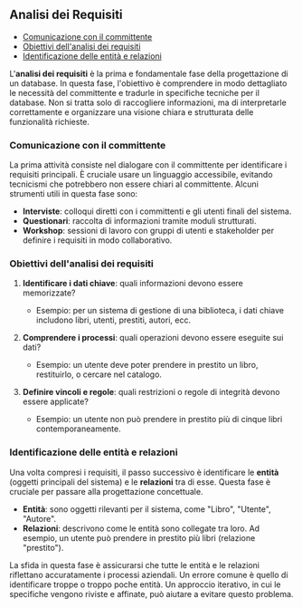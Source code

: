 ## Analisi dei Requisiti  <!-- omit in toc -->

- [Comunicazione con il committente](#comunicazione-con-il-committente)
- [Obiettivi dell'analisi dei requisiti](#obiettivi-dellanalisi-dei-requisiti)
- [Identificazione delle entità e relazioni](#identificazione-delle-entità-e-relazioni)


L'**analisi dei requisiti** è la prima e fondamentale fase della progettazione di un database. In questa fase, l'obiettivo è comprendere in modo dettagliato le necessità del committente e tradurle in specifiche tecniche per il database. Non si tratta solo di raccogliere informazioni, ma di interpretarle correttamente e organizzare una visione chiara e strutturata delle funzionalità richieste.

### Comunicazione con il committente

La prima attività consiste nel dialogare con il committente per identificare i requisiti principali. È cruciale usare un linguaggio accessibile, evitando tecnicismi che potrebbero non essere chiari al committente. Alcuni strumenti utili in questa fase sono:

- **Interviste**: colloqui diretti con i committenti e gli utenti finali del sistema.
- **Questionari**: raccolta di informazioni tramite moduli strutturati.
- **Workshop**: sessioni di lavoro con gruppi di utenti e stakeholder per definire i requisiti in modo collaborativo.

### Obiettivi dell'analisi dei requisiti

1. **Identificare i dati chiave**: quali informazioni devono essere memorizzate?
   - Esempio: per un sistema di gestione di una biblioteca, i dati chiave includono libri, utenti, prestiti, autori, ecc.
   
2. **Comprendere i processi**: quali operazioni devono essere eseguite sui dati?
   - Esempio: un utente deve poter prendere in prestito un libro, restituirlo, o cercare nel catalogo.

3. **Definire vincoli e regole**: quali restrizioni o regole di integrità devono essere applicate?
   - Esempio: un utente non può prendere in prestito più di cinque libri contemporaneamente.

### Identificazione delle entità e relazioni

Una volta compresi i requisiti, il passo successivo è identificare le **entità** (oggetti principali del sistema) e le **relazioni** tra di esse. Questa fase è cruciale per passare alla progettazione concettuale.

- **Entità**: sono oggetti rilevanti per il sistema, come "Libro", "Utente", "Autore".
- **Relazioni**: descrivono come le entità sono collegate tra loro. Ad esempio, un utente può prendere in prestito più libri (relazione "prestito").

La sfida in questa fase è assicurarsi che tutte le entità e le relazioni riflettano accuratamente i processi aziendali. Un errore comune è quello di identificare troppe o troppo poche entità. Un approccio iterativo, in cui le specifiche vengono riviste e affinate, può aiutare a evitare questo problema.

